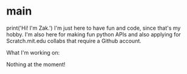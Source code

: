 # main
print('Hi! I'm Zak.')
I'm just here to have fun and code, since that's my hobby.
I'm also here for making fun python APIs and also applying for Scratch.mit.edu
collabs that require a Github account.

What I'm working on:

Nothing at the moment!
